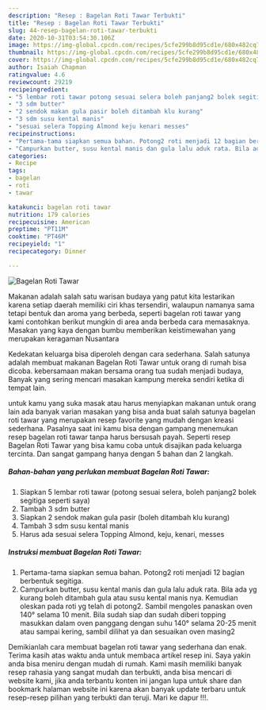```yaml
---
description: "Resep : Bagelan Roti Tawar Terbukti"
title: "Resep : Bagelan Roti Tawar Terbukti"
slug: 44-resep-bagelan-roti-tawar-terbukti
date: 2020-10-31T03:54:30.106Z
image: https://img-global.cpcdn.com/recipes/5cfe299b8d95cd1e/680x482cq70/bagelan-roti-tawar-foto-resep-utama.jpg
thumbnail: https://img-global.cpcdn.com/recipes/5cfe299b8d95cd1e/680x482cq70/bagelan-roti-tawar-foto-resep-utama.jpg
cover: https://img-global.cpcdn.com/recipes/5cfe299b8d95cd1e/680x482cq70/bagelan-roti-tawar-foto-resep-utama.jpg
author: Isaiah Chapman
ratingvalue: 4.6
reviewcount: 29219
recipeingredient:
- "5 lembar roti tawar potong sesuai selera boleh panjang2 bolek segitiga seperti saya"
- "3 sdm butter"
- "2 sendok makan gula pasir boleh ditambah klu kurang"
- "3 sdm susu kental manis"
- "sesuai selera Topping Almond keju kenari messes"
recipeinstructions:
- "Pertama-tama siapkan semua bahan. Potong2 roti menjadi 12 bagian berbentuk segitiga."
- "Campurkan butter, susu kental manis dan gula lalu aduk rata. Bila ada yg kurang boleh ditambah gula atau susu kental manis nya. Kemudian oleskan pada roti yg telah di potong2. Sambil mengoles panaskan oven 140° selama 10 menit. Bila sudah siap dan sudah diberi topping masukkan dalam oven panggang dengan suhu 140° selama 20-25 menit atau sampai kering, sambil dilihat ya dan sesuaikan oven masing2"
categories:
- Recipe
tags:
- bagelan
- roti
- tawar

katakunci: bagelan roti tawar 
nutrition: 179 calories
recipecuisine: American
preptime: "PT11M"
cooktime: "PT46M"
recipeyield: "1"
recipecategory: Dinner

---
```



![Bagelan Roti Tawar](https://img-global.cpcdn.com/recipes/5cfe299b8d95cd1e/680x482cq70/bagelan-roti-tawar-foto-resep-utama.jpg)

Makanan adalah salah satu warisan budaya yang patut kita lestarikan karena setiap daerah memiliki ciri khas tersendiri, walaupun namanya sama tetapi bentuk dan aroma yang berbeda, seperti bagelan roti tawar yang kami contohkan berikut mungkin di area anda berbeda cara memasaknya. Masakan yang kaya dengan bumbu memberikan keistimewahan yang merupakan keragaman Nusantara

Kedekatan keluarga bisa diperoleh dengan cara sederhana. Salah satunya adalah membuat makanan Bagelan Roti Tawar untuk orang di rumah bisa dicoba. kebersamaan makan bersama orang tua sudah menjadi budaya, Banyak yang sering mencari masakan kampung mereka sendiri ketika di tempat lain.



untuk kamu yang suka masak atau harus menyiapkan makanan untuk orang lain ada banyak varian masakan yang bisa anda buat salah satunya bagelan roti tawar yang merupakan resep favorite yang mudah dengan kreasi sederhana. Pasalnya saat ini kamu bisa dengan gampang menemukan resep bagelan roti tawar tanpa harus bersusah payah.
Seperti resep Bagelan Roti Tawar yang bisa kamu coba untuk disajikan pada keluarga tercinta. Dan sangat gampang hanya dengan 5 bahan dan 2 langkah.


<!--inarticleads1-->

##### Bahan-bahan yang perlukan membuat Bagelan Roti Tawar:

1. Siapkan 5 lembar roti tawar (potong sesuai selera, boleh panjang2 bolek segitiga seperti saya)
1. Tambah 3 sdm butter
1. Siapkan 2 sendok makan gula pasir (boleh ditambah klu kurang)
1. Tambah 3 sdm susu kental manis
1. Harus ada sesuai selera Topping Almond, keju, kenari, messes




<!--inarticleads2-->

##### Instruksi membuat  Bagelan Roti Tawar:

1. Pertama-tama siapkan semua bahan. Potong2 roti menjadi 12 bagian berbentuk segitiga.
1. Campurkan butter, susu kental manis dan gula lalu aduk rata. Bila ada yg kurang boleh ditambah gula atau susu kental manis nya. Kemudian oleskan pada roti yg telah di potong2. Sambil mengoles panaskan oven 140° selama 10 menit. Bila sudah siap dan sudah diberi topping masukkan dalam oven panggang dengan suhu 140° selama 20-25 menit atau sampai kering, sambil dilihat ya dan sesuaikan oven masing2




Demikianlah cara membuat bagelan roti tawar yang sederhana dan enak. Terima kasih atas waktu anda untuk membaca artikel resep ini. Saya yakin anda bisa meniru dengan mudah di rumah. Kami masih memiliki banyak resep rahasia yang sangat mudah dan terbukti, anda bisa mencari di website kami, jika anda terbantu konten ini jangan lupa untuk share dan bookmark halaman website ini karena akan banyak update terbaru untuk resep-resep pilihan yang terbukti dan teruji. Mari ke dapur !!!. 
